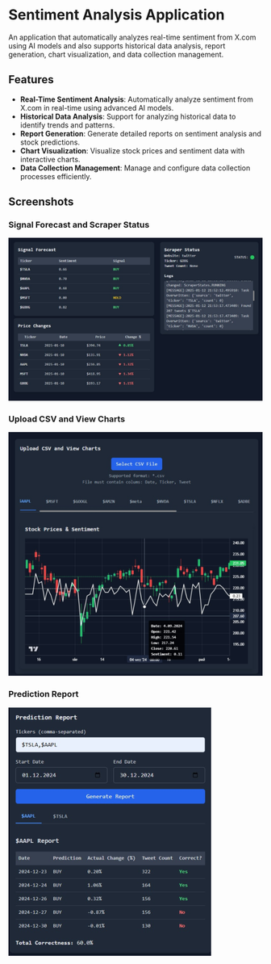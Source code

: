 # Sentiment Analysis Application

An application that automatically analyzes real-time sentiment from X.com using AI models and also supports historical data analysis, report generation, chart visualization, and data collection management.

## Features

- **Real-Time Sentiment Analysis**: Automatically analyze sentiment from X.com in real-time using advanced AI models.
- **Historical Data Analysis**: Support for analyzing historical data to identify trends and patterns.
- **Report Generation**: Generate detailed reports on sentiment analysis and stock predictions.
- **Chart Visualization**: Visualize stock prices and sentiment data with interactive charts.
- **Data Collection Management**: Manage and configure data collection processes efficiently.

## Screenshots

### Signal Forecast and Scraper Status
![Signal Forecast and Scraper Status](photos/screenshot1.png)

### Upload CSV and View Charts
![Upload CSV and View Charts](photos/screenshot2.png)

### Prediction Report
![Prediction Report](photos/screenshot3.png)


